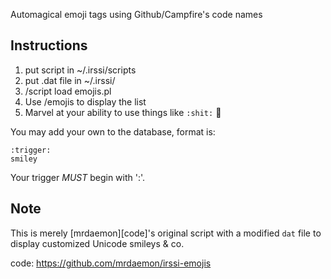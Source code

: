 Automagical emoji tags using Github/Campfire's code names

Instructions
------------

 1. put script in ~/.irssi/scripts
 2. put .dat file in ~/.irssi/
 3. /script load emojis.pl
 4. Use /emojis to display the list
 5. Marvel at your ability to use things like `:shit:` :shit:

You may add your own to the database, format is:

    :trigger:
    smiley

Your trigger *MUST* begin with ':'.

Note
----

This is merely [mrdaemon][code]'s original script with a modified `dat`
file to display customized Unicode smileys & co.

code: https://github.com/mrdaemon/irssi-emojis
